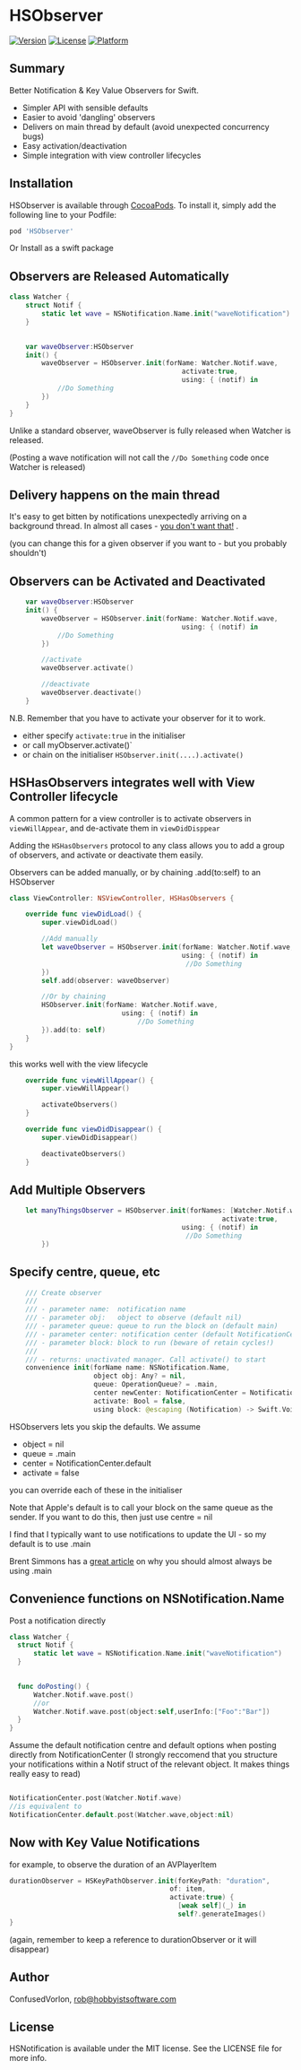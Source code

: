 # HSObserver

[![Version](https://img.shields.io/cocoapods/v/HSObserver.svg?style=flat)](https://cocoapods.org/pods/HSObserver)
[![License](https://img.shields.io/cocoapods/l/HSObserver.svg?style=flat)](https://cocoapods.org/pods/HSObserver)
[![Platform](https://img.shields.io/cocoapods/p/HSObserver.svg?style=flat)](https://cocoapods.org/pods/HSObserver)

## Summary

Better Notification & Key Value Observers for Swift.

* Simpler API with sensible defaults
* Easier to avoid 'dangling' observers
* Delivers on main thread by default (avoid unexpected concurrency bugs)
* Easy activation/deactivation
* Simple integration with view controller lifecycles


## Installation

HSObserver is available through [CocoaPods](https://cocoapods.org). To install
it, simply add the following line to your Podfile:

```ruby
pod 'HSObserver'
```

Or Install as a swift package


## Observers are Released Automatically

```swift
class Watcher {
    struct Notif {
        static let wave = NSNotification.Name.init("waveNotification")
    }
    

    var waveObserver:HSObserver
    init() {
        waveObserver = HSObserver.init(forName: Watcher.Notif.wave,
                                           activate:true,
                                           using: { (notif) in
            //Do Something
        })
    }
}
```

Unlike a standard observer, waveObserver is fully released when Watcher is released. 

(Posting a wave notification will not call the `//Do Something` code once Watcher is released)

## Delivery happens on the main thread

It's easy to get bitten by notifications unexpectedly arriving on a background thread. In almost all cases - [you don't want that!](https://inessential.com/2021/03/20/how_netnewswire_handles_threading)
.

(you can change this for a given observer if you want to - but you probably shouldn't)

## Observers can be Activated and Deactivated

```swift
    var waveObserver:HSObserver
    init() {
        waveObserver = HSObserver.init(forName: Watcher.Notif.wave,
                                           using: { (notif) in
            //Do Something
        })

        //activate
        waveObserver.activate()

        //deactivate
        waveObserver.deactivate()
    }
```

N.B. Remember that you have to activate your observer for it to work.

* either specify `activate:true` in the initialiser
* or call myObserver.activate()`
* or chain on the initialiser `HSObserver.init(....).activate()`


## HSHasObservers integrates well with View Controller lifecycle

A common pattern for a view controller is to activate observers in `viewWillAppear`, and de-activate them in `viewDidDisppear`

Adding the `HSHasObservers` protocol to any class allows you to add a group of observers, and activate or deactivate them easily.

Observers can be added manually, or by chaining .add(to:self) to an HSObserver

```swift
class ViewController: NSViewController, HSHasObservers {

    override func viewDidLoad() {
        super.viewDidLoad()

        //Add manually
        let waveObserver = HSObserver.init(forName: Watcher.Notif.wave,
                                           using: { (notif) in
                                            //Do Something
        })
        self.add(observer: waveObserver)

        //Or by chaining
        HSObserver.init(forName: Watcher.Notif.wave,
                            using: { (notif) in
                                //Do Something
        }).add(to: self)
    }
}
```

this works well with the view lifecycle

```swift
    override func viewWillAppear() {
        super.viewWillAppear()

        activateObservers()
    }

    override func viewDidDisappear() {
        super.viewDidDisappear()

        deactivateObservers()
    }
```

## Add Multiple Observers

```swift
    let manyThingsObserver = HSObserver.init(forNames: [Watcher.Notif.wave,Watcher.Notif.hello] ,
                                                     activate:true,
                                           using: { (notif) in
                                            //Do Something
        })
```

## Specify centre, queue, etc

```swift
    /// Create observer
    ///
    /// - parameter name:  notification name
    /// - parameter obj:   object to observe (default nil)
    /// - parameter queue: queue to run the block on (default main)
    /// - parameter center: notification center (default NotificationCenter.default)
    /// - parameter block: block to run (beware of retain cycles!)
    ///
    /// - returns: unactivated manager. Call activate() to start
    convenience init(forName name: NSNotification.Name,
                     object obj: Any? = nil,
                     queue: OperationQueue? = .main,
                     center newCenter: NotificationCenter = NotificationCenter.default,
                     activate: Bool = false,
                     using block: @escaping (Notification) -> Swift.Void)
```

HSObservers lets you skip the defaults. We assume

* object = nil
* queue = .main
* center = NotificationCenter.default
* activate = false

you can override each of these in the initialiser

Note that Apple's default is to call your block on the same queue as the sender. If you want to do this, then just use centre = nil

I find that I typically want to use notifications to update the UI - so my default is to use .main

Brent Simmons has a [great article](https://inessential.com/2021/03/20/how_netnewswire_handles_threading) on why you should almost always be using .main

## Convenience functions on NSNotification.Name

Post a notification directly
  
  ```swift
  class Watcher {
    struct Notif {
        static let wave = NSNotification.Name.init("waveNotification")
    }
      

    func doPosting() {
        Watcher.Notif.wave.post()
        //or
        Watcher.Notif.wave.post(object:self,userInfo:["Foo":"Bar"])
    }
  }
  ```

Assume the default notification centre and default options when posting directly from NotificationCenter
(I strongly reccomend that you structure your notifications within a Notif struct of the relevant object. It makes things really easy to read)

  ```swift
  
  NotificationCenter.post(Watcher.Notif.wave)
  //is equivalent to
  NotificationCenter.default.post(Watcher.wave,object:nil)
  
  ```
    
## Now with Key Value Notifications

for example, to observe the duration of an AVPlayerItem

  ```swift
durationObserver = HSKeyPathObserver.init(forKeyPath: "duration",
                                          of: item,
                                          activate:true) {
                                            [weak self](_) in
                                            self?.generateImages()
}
  ```
  
  (again, remember to keep a reference to durationObserver or it will disappear)
    

## Author

ConfusedVorlon, rob@hobbyistsoftware.com

## License

HSNotification is available under the MIT license. See the LICENSE file for more info.
